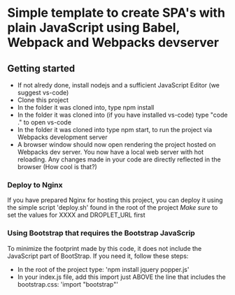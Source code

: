 # Simple template to create SPA's with plain JavaScript using Babel, Webpack and Webpacks devserver

## Getting started

- If not alredy done, install nodejs and a sufficient JavaScript Editor (we suggest vs-code)
- Clone this project
- In the folder it was cloned into, type npm install
- In the folder it was cloned into (if you have installed vs-code) type "code ." to open vs-code
- In the folder it was cloned into type npm start, to run the project via Webpacks development server
- A browser window should now open rendering the project hosted on Webpacks dev server. You now have a local web server with hot reloading. Any changes made in your code are directly reflected in the browser (How cool is that?)

### Deploy to Nginx
If you have prepared Nginx for hosting this project, you can deploy it using the simple script 'deploy.sh' found in the root of the project
*Make sure* to set the values for XXXX and DROPLET_URL first

### Using Bootstrap that requires the Bootstrap JavaScrip
To minimize the footprint made by this code, it does not include the JavaScript part of BootStrap. If you need it, follow these steps:

- In the root of the project type: 'npm install jquery popper.js'
- In your index.js file, add this import just ABOVE the line that includes the bootstrap.css: 'import "bootstrap"'
